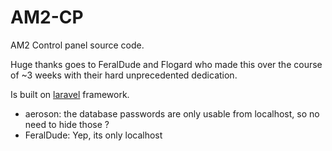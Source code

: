 # AM2-CP
AM2 Control panel source code.

Huge thanks goes to FeralDude and Flogard who made this over the course of ~3 weeks with their hard unprecedented dedication.

Is built on [laravel](https://laravel.com/) framework.

- aeroson: the database passwords are only usable from localhost, so no need to hide those ?
- FeralDude: Yep, its only localhost
